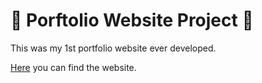 # 🐻 Porftolio Website Project 🐻
This was my 1st portfolio website ever developed.

[Here](https://www.tatukristian.eu/](https://portfolio-lac-chi-18.vercel.app/)) you can find the website.
